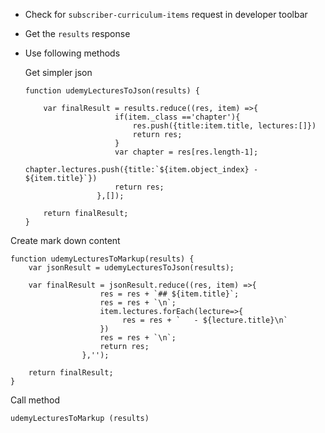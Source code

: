 - Check for `subscriber-curriculum-items` request in developer toolbar
- Get the `results` response
- Use following methods

  Get simpler json
  ```
  function udemyLecturesToJson(results) {
  
      var finalResult = results.reduce((res, item) =>{
                      if(item._class =='chapter'){
                          res.push({title:item.title, lectures:[]})
                          return res;
                      }
                      var chapter = res[res.length-1];
                          chapter.lectures.push({title:`${item.object_index} - ${item.title}`})
                      return res;    
                  },[]);
  
      return finalResult;
  }
  ```

 Create mark down content
```
function udemyLecturesToMarkup(results) {
    var jsonResult = udemyLecturesToJson(results);
    
    var finalResult = jsonResult.reduce((res, item) =>{
                    res = res + `## ${item.title}`;
                    res = res + `\n`;
                    item.lectures.forEach(lecture=>{
                         res = res + `   - ${lecture.title}\n`
                    })
                    res = res + `\n`;
                    return res;
                },'');

    return finalResult;
}
```

Call method
```
udemyLecturesToMarkup (results)
```
  

